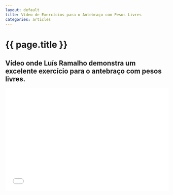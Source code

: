 ```yaml
---
layout: default
title: Vídeo de Exercícios para o Antebraço com Pesos Livres
categories: articles
---
```


# {{ page.title }}

## Vídeo onde Luís Ramalho demonstra um excelente exercício para o antebraço com pesos livres.

<iframe width="515" height="323" src="//www.youtube.com/embed/6RK-kSf3j0E?wmode=transparent" frameborder="0" allowfullscreen="allowfullscreen"> </iframe>
